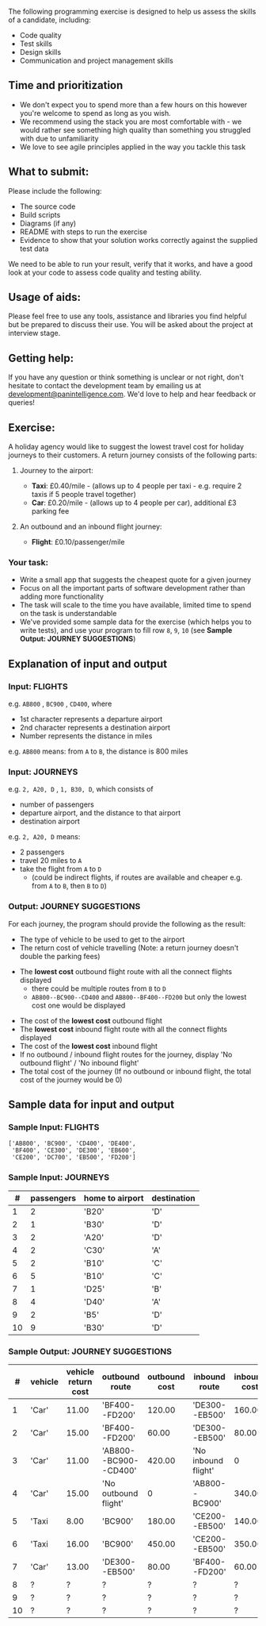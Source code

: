 The following programming exercise is designed to help us assess the skills of a candidate, including:

* Code quality
* Test skills
* Design skills
* Communication and project management skills

## Time and prioritization
- We don't expect you to spend more than a few hours on this however you're welcome to spend as long as you wish.
- We recommend using the stack you are most comfortable with - we would rather see something high quality than something you struggled with due to unfamiliarity
- We love to see agile principles applied in the way you tackle this task

## What to submit:
Please include the following:

* The source code
* Build scripts
* Diagrams (if any)
* README with steps to run the exercise
* Evidence to show that your solution works correctly against the supplied test data

We need to be able to run your result, verify that it works, and have a good look at your code to assess code quality and testing ability.

## Usage of aids:
Please feel free to use any tools, assistance and libraries you find helpful but be prepared to discuss their use.
You will be asked about the project at interview stage.

## Getting help:
If you have any question or think something is unclear or not right, don't hesitate to contact the development team by emailing us at [development@panintelligence.com](mailto:development@panintelligence.com).
We'd love to help and hear feedback or queries!

## Exercise:
A holiday agency would like to suggest the lowest travel cost for holiday journeys to their customers.
A return journey consists of the following parts:

1. Journey to the airport:

    * **Taxi**: £0.40/mile - (allows up to 4 people per taxi - e.g. require 2 taxis if 5 people travel together)
    * **Car**: £0.20/mile - (allows up to 4 people per car), additional £3 parking fee

2. An outbound and an inbound flight journey:

    * **Flight**: £0.10/passenger/mile

### Your task:

* Write a small app that suggests the cheapest quote for a given journey
* Focus on all the important parts of software development rather than adding more functionality
* The task will scale to the time you have available, limited time to spend on the task is understandable
* We've provided some sample data for the exercise (which helps you to write tests), and use your program to fill row `8`, `9`, `10` (see **Sample Output: JOURNEY SUGGESTIONS**)

## Explanation of input and output

### Input: FLIGHTS

e.g. `AB800` , `BC900` , `CD400`, where

* 1st character represents a departure airport
* 2nd character represents a destination airport
* Number represents the distance in miles

e.g. `AB800` means: from `A` to `B`, the distance is 800 miles

### Input: JOURNEYS

e.g. `2, A20, D` , `1, B30, D`, which consists of

* number of passengers
* departure airport, and the distance to that airport
* destination airport

e.g. `2, A20, D` means:

* 2 passengers
* travel 20 miles to `A`
* take the flight from `A` to `D`
  * (could be indirect flights, if routes are available and cheaper e.g. from `A` to `B`, then `B` to `D`)

### Output: JOURNEY SUGGESTIONS
For each journey, the program should provide the following as the result:

* The type of vehicle to be used to get to the airport
* The return cost of vehicle travelling (Note: a return journey doesn't double the parking fees)
-	The **lowest cost** outbound flight route with all the connect flights displayed
    * there could be multiple routes from `B` to `D`
    * `AB800--BC900--CD400` and `AB800--BF400--FD200` but only the lowest cost one would be displayed
* The cost of the **lowest cost** outbound flight
* The **lowest cost** inbound flight route with all the connect flights displayed
* The cost of the **lowest cost** inbound flight
* If no outbound / inbound flight routes for the journey, display 'No outbound flight' / 'No inbound flight'
* The total cost of the journey (If no outbound or inbound flight, the total cost of the journey would be 0)

## Sample data for input and output

### Sample Input: FLIGHTS
```
['AB800', 'BC900', 'CD400', 'DE400',
 'BF400', 'CE300', 'DE300', 'EB600',
 'CE200', 'DC700', 'EB500', 'FD200']
 ```


### Sample Input: JOURNEYS

| #  | passengers | home to airport | destination |
|----|------------|-----------------|-------------|
| 1  | 2          | 'B20'           | 'D'         |
| 2  | 1          | 'B30'           | 'D'         |
| 3  | 2          | 'A20'           | 'D'         |
| 4  | 2          | 'C30'           | 'A'         |
| 5  | 2          | 'B10'           | 'C'         |
| 6  | 5          | 'B10'           | 'C'         |
| 7  | 1          | 'D25'           | 'B'         |
| 8  | 4          | 'D40'           | 'A'         |
| 9  | 2          | 'B5'            | 'D'         |
| 10 | 9          | 'B30'           | 'D'         |

### Sample Output: JOURNEY SUGGESTIONS
|#  | vehicle | vehicle return cost | outbound route         | outbound cost | inbound route        | inbound cost | total cost |
|---|---------|---------------------|------------------------|---------------|----------------------|--------------|------------|
|1  | 'Car'   | 11.00               | 'BF400--FD200'         | 120.00        | 'DE300--EB500'       | 160.00       | 291.00     |
|2  | 'Car'   | 15.00               | 'BF400--FD200'         | 60.00         | 'DE300--EB500'       | 80.00        | 155.00     |
|3  | 'Car'   | 11.00               | 'AB800--BC900--CD400'  | 420.00        | 'No inbound flight'  | 0            | 0          |
|4  | 'Car'   | 15.00               | 'No outbound flight'   | 0             | 'AB800--BC900'       | 340.00       | 0          |
|5  | 'Taxi   | 8.00                | 'BC900'                | 180.00        | 'CE200--EB500'       | 140.00       | 328.00     |
|6  | 'Taxi   | 16.00               | 'BC900'                | 450.00        | 'CE200--EB500'       | 350.00       | 816.00     |
|7  | 'Car'   | 13.00               | 'DE300--EB500'         | 80.00         | 'BF400--FD200'       | 60.00        | 153.00     |
|8  | ?       | ?                   | ?                      | ?             | ?                    | ?            | ?          |
|9  | ?       | ?                   | ?                      | ?             | ?                    | ?            | ?          |
|10 | ?       | ?                   | ?                      | ?             | ?                    | ?            | ?          |
